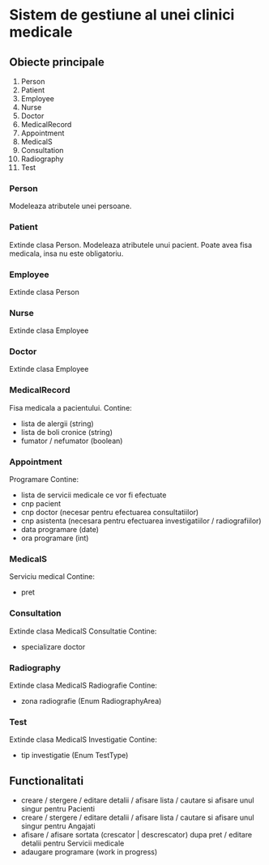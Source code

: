 # Sistem de gestiune al unei clinici medicale

## Obiecte principale

1. Person
2. Patient
3. Employee
4. Nurse
5. Doctor
6. MedicalRecord
7. Appointment
8. MedicalS
9. Consultation
10. Radiography
11. Test

### Person
Modeleaza atributele unei persoane.

### Patient
Extinde clasa Person.
Modeleaza atributele unui pacient.
Poate avea fisa medicala, insa nu este obligatoriu.

### Employee
Extinde clasa Person

### Nurse
Extinde clasa Employee

### Doctor
Extinde clasa Employee

### MedicalRecord
Fisa medicala a pacientului.
Contine:
- lista de alergii (string)
- lista de boli cronice (string)
- fumator / nefumator (boolean)

### Appointment
Programare
Contine:
- lista de servicii medicale ce vor fi efectuate
- cnp pacient
- cnp doctor (necesar pentru efectuarea consultatiilor)
- cnp asistenta (necesara pentru efectuarea investigatiilor / radiografiilor)
- data programare (date)
- ora programare (int)

### MedicalS
Serviciu medical
Contine:
- pret

### Consultation
Extinde clasa MedicalS
Consultatie
Contine:
- specializare doctor

### Radiography
Extinde clasa MedicalS
Radiografie
Contine:
- zona radiografie (Enum RadiographyArea)

### Test
Extinde clasa MedicalS
Investigatie
Contine:
- tip investigatie (Enum TestType)

## Functionalitati
- creare / stergere / editare detalii / afisare lista / cautare si afisare unul singur pentru Pacienti
- creare / stergere / editare detalii / afisare lista / cautare si afisare unul singur pentru Angajati
- afisare / afisare sortata (crescator | descrescator) dupa pret / editare detalii pentru Servicii medicale
- adaugare programare (work in progress)
